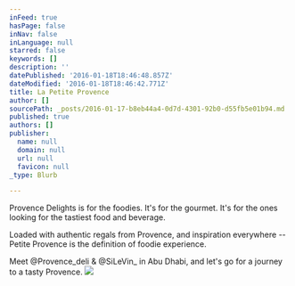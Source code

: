 ```yaml
---
inFeed: true
hasPage: false
inNav: false
inLanguage: null
starred: false
keywords: []
description: ''
datePublished: '2016-01-18T18:46:48.857Z'
dateModified: '2016-01-18T18:46:42.771Z'
title: La Petite Provence
author: []
sourcePath: _posts/2016-01-17-b8eb44a4-0d7d-4301-92b0-d55fb5e01b94.md
published: true
authors: []
publisher:
  name: null
  domain: null
  url: null
  favicon: null
_type: Blurb

---
```

Provence Delights is for the foodies. It's for the gourmet. It's for the ones looking for the tastiest food and beverage.

Loaded with authentic regals from Provence, and inspiration everywhere -- Petite Provence is the definition of foodie experience. 

Meet @Provence\_deli & @SiLeVin\_ in Abu Dhabi, and let's go for a journey to a tasty Provence.
![](https://the-grid-user-content.s3-us-west-2.amazonaws.com/cae688a8-0e0a-4fb4-9037-0e3351f8fc61.jpg)